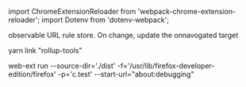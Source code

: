 import ChromeExtensionReloader from 'webpack-chrome-extension-reloader';
import Dotenv from 'dotenv-webpack';





observable URL rule store. On change, update the onnavogated target

yarn link "rollup-tools"

web-ext run --source-dir='./dist' -f='/usr/lib/firefox-developer-edition/firefox' -p='c.test' --start-url="about:debugging"
